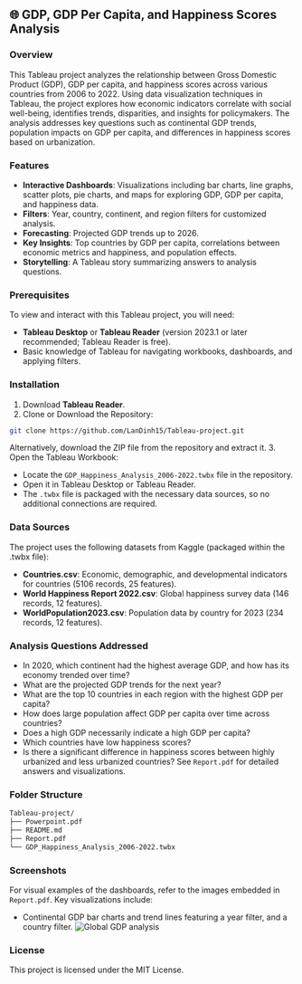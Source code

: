 ## 🌐 GDP, GDP Per Capita, and Happiness Scores Analysis

### Overview
This Tableau project analyzes the relationship between Gross Domestic Product (GDP), GDP per capita, and happiness scores across various countries from 2006 to 2022. Using data visualization techniques in Tableau, the project explores how economic indicators correlate with social well-being, identifies trends, disparities, and insights for policymakers. The analysis addresses key questions such as continental GDP trends, population impacts on GDP per capita, and differences in happiness scores based on urbanization.

### Features
- **Interactive Dashboards**: Visualizations including bar charts, line graphs, scatter plots, pie charts, and maps for exploring GDP, GDP per capita, and happiness data.
- **Filters**: Year, country, continent, and region filters for customized analysis.
- **Forecasting**: Projected GDP trends up to 2026.
- **Key Insights**: Top countries by GDP per capita, correlations between economic metrics and happiness, and population effects.
- **Storytelling**: A Tableau story summarizing answers to analysis questions.

### Prerequisites
To view and interact with this Tableau project, you will need:
- **Tableau Desktop** or **Tableau Reader** (version 2023.1 or later recommended; Tableau Reader is free).
- Basic knowledge of Tableau for navigating workbooks, dashboards, and applying filters.

### Installation
1. Download **Tableau Reader**.
2. Clone or Download the Repository:
```bash
git clone https://github.com/LanDinh15/Tableau-project.git
```
Alternatively, download the ZIP file from the repository and extract it.
3. Open the Tableau Workbook:
- Locate the `GDP_Happiness_Analysis_2006-2022.twbx` file in the repository.
- Open it in Tableau Desktop or Tableau Reader.
- The `.twbx` file is packaged with the necessary data sources, so no additional connections are required.

### Data Sources
The project uses the following datasets from Kaggle (packaged within the .twbx file):
- **Countries.csv**: Economic, demographic, and developmental indicators for countries (5106 records, 25 features).
- **World Happiness Report 2022.csv**: Global happiness survey data (146 records, 12 features).
- **WorldPopulation2023.csv**: Population data by country for 2023 (234 records, 12 features).

### Analysis Questions Addressed
- In 2020, which continent had the highest average GDP, and how has its economy trended over time?
- What are the projected GDP trends for the next year?
- What are the top 10 countries in each region with the highest GDP per capita?
- How does large population affect GDP per capita over time across countries?
- Does a high GDP necessarily indicate a high GDP per capita?
- Which countries have low happiness scores?
- Is there a significant difference in happiness scores between highly urbanized and less urbanized countries?
See `Report.pdf` for detailed answers and visualizations.

### Folder Structure
```bash
Tableau-project/
├── Powerpoint.pdf          
├── README.md               
├── Report.pdf               
└── GDP_Happiness_Analysis_2006-2022.twbx    
```

### Screenshots
For visual examples of the dashboards, refer to the images embedded in `Report.pdf`. Key visualizations include:
- Continental GDP bar charts and trend lines featuring a year filter, and a country filter.
![Global GDP analysis](https://github.com/user-attachments/assets/81877ead-a6b2-4f12-b0d0-b1a1126064e8)


### License
This project is licensed under the MIT License. 
